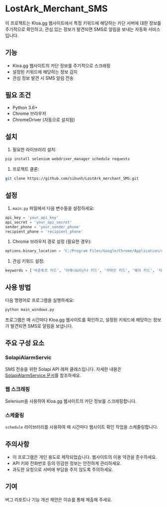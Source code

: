 # LostArk_Merchant_SMS

이 프로젝트는 Kloa.gg 웹사이트에서 특정 키워드에 해당하는 카단 서버에 대한 정보를 주기적으로 확인하고, 관심 있는 정보가 발견되면 SMS로 알림을 보내는 자동화 서비스입니다.

## 기능

- Kloa.gg 웹사이트의 카단 정보를 주기적으로 스크래핑
- 설정된 키워드에 해당하는 정보 감지
- 관심 정보 발견 시 SMS 알림 전송

## 필요 조건

- Python 3.6+
- Chrome 브라우저
- ChromeDriver (자동으로 설치됨)

## 설치

1. 필요한 라이브러리 설치:

```bash
pip install selenium webdriver_manager schedule requests
```

1. 프로젝트 클론:

```bash
git clone https://github.com/sihunh/LostArk_merchant_SMS.git
```

## 설정

1. `main.py` 파일에서 다음 변수들을 설정하세요:

```python
api_key = 'your_api_key'
api_secret = 'your_api_secret'
sender_phone = 'your_sender_phone'
recipient_phone = 'recipient_phone'
```

1. Chrome 브라우저 경로 설정 (필요한 경우):

```python
options.binary_location = 'C:/Program Files/Google/Chrome/Application/chrome.exe'
```

1. 관심 키워드 설정:

```python
keywords = ['바훈투르 카드', '아제나&이난나 카드', '카마인 카드', '웨이 카드', '데런 아만 카드']

```

## 사용 방법

다음 명령어로 프로그램을 실행하세요:

```bash
python main_windows.py
```

프로그램은 매 시간마다 Kloa.gg 웹사이트를 확인하고, 설정된 키워드에 해당하는 정보가 발견되면 SMS로 알림을 보냅니다.

## 주요 구성 요소

### SolapiAlarmServic

SMS 전송을 위한 Solapi API 래퍼 클래스입니다. 자세한 내용은 [SolapiAlarmService 문서](https://github.com/solapi/solapi-python)를 참조하세요.

### 웹 스크래핑

Selenium을 사용하여 Kloa.gg 웹사이트의 카단 정보를 스크래핑합니다.

### 스케줄링

`schedule` 라이브러리를 사용하여 매 시간마다 웹사이트 확인 작업을 스케줄링합니다.

## 주의사항

- 이 프로그램은 개인 용도로 제작되었습니다. 웹사이트의 이용 약관을 준수하세요.
- API 키와 전화번호 등의 민감한 정보는 안전하게 관리하세요.
- 과도한 요청으로 서버에 부담을 주지 않도록 주의하세요.

## 기여

버그 리포트나 기능 개선 제안은 이슈를 통해 제출해 주세요.
